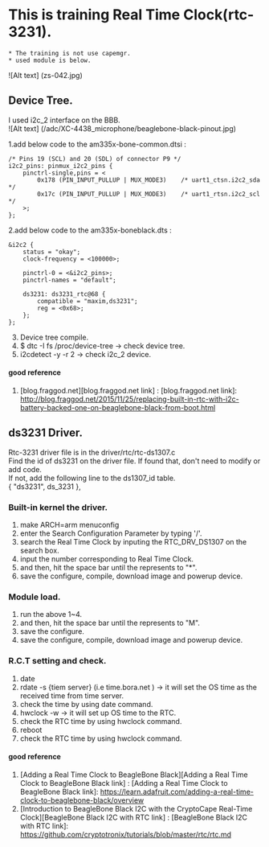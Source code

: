 # This is training Real Time Clock(rtc-3231).
    * The training is not use capemgr.  
    * used module is below.  
![Alt text] (zs-042.jpg)  
    
## Device Tree.  
I used i2c_2 interface on the BBB.  
![Alt text] (/adc/XC-4438_microphone/beaglebone-black-pinout.jpg)  

1.add below code to the am335x-bone-common.dtsi :  

	/* Pins 19 (SCL) and 20 (SDL) of connector P9 */
	i2c2_pins: pinmux_i2c2_pins {
		pinctrl-single,pins = <
			0x178 (PIN_INPUT_PULLUP | MUX_MODE3)	/* uart1_ctsn.i2c2_sda */
			0x17c (PIN_INPUT_PULLUP | MUX_MODE3)	/* uart1_rtsn.i2c2_scl */
		>;
	};
  
2.add below code to the am335x-boneblack.dts :  

	&i2c2 {
		status = "okay";
		clock-frequency = <100000>;
		
		pinctrl-0 = <&i2c2_pins>;
		pinctrl-names = "default";
			
		ds3231: ds3231_rtc@68 {
			compatible = "maxim,ds3231";
			reg = <0x68>;
		};	
	};  

3. Device tree compile.
4. $ dtc -I fs /proc/device-tree -> check device tree.
4. i2cdetect -y -r 2 -> check i2c_2 device.

#### good reference  
1. [blog.fraggod.net][blog.fraggod.net link] : 
[blog.fraggod.net link]: http://blog.fraggod.net/2015/11/25/replacing-built-in-rtc-with-i2c-battery-backed-one-on-beaglebone-black-from-boot.html

## ds3231 Driver.  
Rtc-3231 driver file is in the driver/rtc/rtc-ds1307.c  
Find the id of ds3231 on the driver file. If found that, don't need to modify or add code.  
If not, add the following line to the ds1307_id table.  
{ "ds3231", ds_3231 },  

### Built-in kernel the driver.  
1. make ARCH=arm menuconfig  
2. enter the Search Configuration Parameter by typing '/'.  
3. search the Real Time Clock by inputing the RTC_DRV_DS1307 on the search box.  
4. input the number corresponding to Real Time Clock.  
5. and then, hit the space bar until the represents to "*".  
6. save the configure, compile, download image and powerup device.  
  
### Module load.  
1. run the above 1~4.  
2. and then, hit the space bar until the represents to "M".  
3. save the configure.  
4. save the configure, compile, download image and powerup device.  

### R.C.T setting and check.  
1. date  
2. rdate -s {tiem server} (i.e time.bora.net ) -> it will set the OS time as the received time from time server.  
3. check the time by using date command.  
3. hwclock -w -> it will set up OS time to the RTC.  
4. check the RTC time by using hwclock command.  
5. reboot  
6. check the RTC time by using hwclock command.  

#### good reference  
1. [Adding a Real Time Clock to BeagleBone Black][Adding a Real Time Clock to BeagleBone Black link] : 
[Adding a Real Time Clock to BeagleBone Black link]: https://learn.adafruit.com/adding-a-real-time-clock-to-beaglebone-black/overview   
2. [Introduction to BeagleBone Black I2C with the CryptoCape Real-Time Clock][BeagleBone Black I2C with RTC link] : 
[BeagleBone Black I2C with RTC link]: https://github.com/cryptotronix/tutorials/blob/master/rtc/rtc.md
